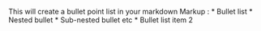 This will create a bullet point list in your markdown
Markup : * Bullet list
              * Nested bullet
                  * Sub-nested bullet etc
          * Bullet list item 2
